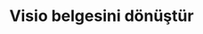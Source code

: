 ﻿---
title: Visio belgesini dönüştür
linktitle: Visio belgesini dönüştür
type: docs
weight: 40
url: /tr/python-net/converting/
description: Bu bölüm, Visio belgelerini Aspose.Diagram kitaplığını kullanarak Python'e dönüştürmek için olası tüm seçeneklerin açıklamasını içerir.
---
